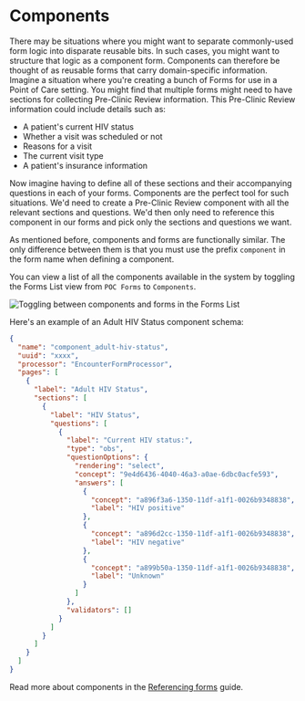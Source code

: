 # Components

There may be situations where you might want to separate commonly-used form logic into disparate reusable bits. In such cases, you might want to structure that logic as a component form. Components can therefore be thought of as reusable forms that carry domain-specific information. Imagine a situation where you're creating a bunch of Forms for use in a Point of Care setting. You might find that multiple forms might need to have sections for collecting Pre-Clinic Review information. This Pre-Clinic Review information could include details such as:

- A patient's current HIV status
- Whether a visit was scheduled or not
- Reasons for a visit
- The current visit type
- A patient's insurance information

Now imagine having to define all of these sections and their accompanying questions in each of your forms. Components are the perfect tool for such situations. We'd need to create a Pre-Clinic Review component with all the relevant sections and questions. We'd then only need to reference this component in our forms and pick only the sections and questions we want.

As mentioned before, components and forms are functionally similar. The only difference between them is that you must use the prefix `component` in the form name when defining a component.

You can view a list of all the components available in the system by toggling the Forms List view from `POC Forms` to `Components`.

![Toggling between components and forms in the Forms List](/screens/toggle-components-forms.png)

Here's an example of an Adult HIV Status component schema:

```json
{
  "name": "component_adult-hiv-status",
  "uuid": "xxxx",
  "processor": "EncounterFormProcessor",
  "pages": [
    {
      "label": "Adult HIV Status",
      "sections": [
        {
          "label": "HIV Status",
          "questions": [
            {
              "label": "Current HIV status:",
              "type": "obs",
              "questionOptions": {
                "rendering": "select",
                "concept": "9e4d6436-4040-46a3-a0ae-6dbc0acfe593",
                "answers": [
                  {
                    "concept": "a896f3a6-1350-11df-a1f1-0026b9348838",
                    "label": "HIV positive"
                  },
                  {
                    "concept": "a896d2cc-1350-11df-a1f1-0026b9348838",
                    "label": "HIV negative"
                  },
                  {
                    "concept": "a899b50a-1350-11df-a1f1-0026b9348838",
                    "label": "Unknown"
                  }
                ]
              },
              "validators": []
            }
          ]
        }
      ]
    }
  ]
}
```

Read more about components in the [Referencing forms](/docs/referencing-forms) guide.
